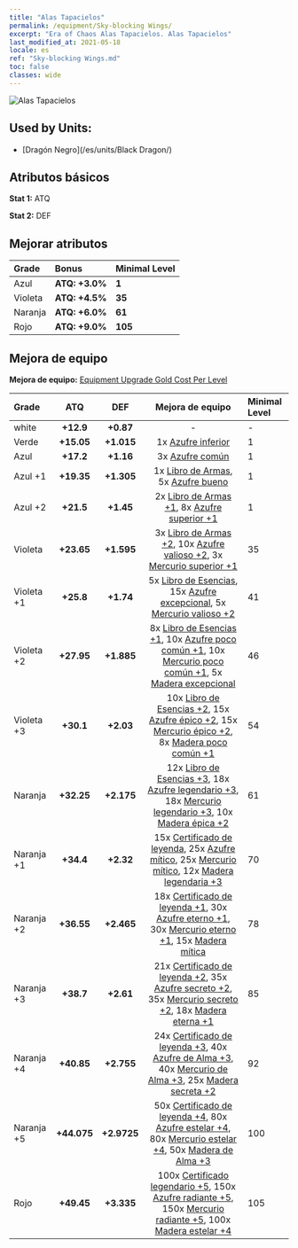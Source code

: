 ```yaml
---
title: "Alas Tapacielos"
permalink: /equipment/Sky-blocking Wings/
excerpt: "Era of Chaos Alas Tapacielos. Alas Tapacielos"
last_modified_at: 2021-05-18
locale: es
ref: "Sky-blocking Wings.md"
toc: false
classes: wide
---
```


  ![Alas Tapacielos](/images/e/e_7073.png)

## Used by Units:

* [Dragón Negro](/es/units/Black Dragon/) 


## Atributos básicos
 **Stat 1:** ATQ

 **Stat 2:** DEF

## Mejorar atributos

  |     Grade    |   Bonus | Minimal Level | 
  |:-------------|:--------|:--------------| 
  | Azul | **ATQ: +3.0%** | **1** | 
  | Violeta | **ATQ: +4.5%** | **35** | 
  | Naranja | **ATQ: +6.0%** | **61** | 
  | Rojo | **ATQ: +9.0%** | **105** | 


## Mejora de equipo
 **Mejora de equipo:** [Equipment Upgrade Gold Cost Per Level](/equipment/EquipmentUpgradeCostPerLevel/) 

  |          Grade      | ATQ | DEF | Mejora de equipo | Minimal Level |
  |:--------------------|:---------:|:---------:|:----------------:|:--------------|
  | white | **+12.9** | **+0.87** | - | - |
  | Verde | **+15.05** | **+1.015** | 1x [Azufre inferior](/ItemsES/mat_3/) | 1 |
  | Azul | **+17.2** | **+1.16** | 3x [Azufre común](/ItemsES/mat_9/) | 1 |
  | Azul +1 | **+19.35** | **+1.305** | 1x [Libro de Armas](/ItemsES/mat_18/), 5x [Azufre bueno](/ItemsES/mat_15/) | 1 |
  | Azul +2 | **+21.5** | **+1.45** | 2x [Libro de Armas +1](/ItemsES/mat_25/), 8x [Azufre superior +1](/ItemsES/mat_22/) | 1 |
  | Violeta | **+23.65** | **+1.595** | 3x [Libro de Armas +2](/ItemsES/mat_32/), 10x [Azufre valioso +2](/ItemsES/mat_29/), 3x [Mercurio superior +1](/ItemsES/mat_21/) | 35 |
  | Violeta +1 | **+25.8** | **+1.74** | 5x [Libro de Esencias](/ItemsES/mat_39/), 15x [Azufre excepcional](/ItemsES/mat_36/), 5x [Mercurio valioso +2](/ItemsES/mat_28/) | 41 |
  | Violeta +2 | **+27.95** | **+1.885** | 8x [Libro de Esencias +1](/ItemsES/mat_46/), 10x [Azufre poco común +1](/ItemsES/mat_43/), 10x [Mercurio poco común +1](/ItemsES/mat_42/), 5x [Madera excepcional](/ItemsES/mat_34/) | 46 |
  | Violeta +3 | **+30.1** | **+2.03** | 10x [Libro de Esencias +2](/ItemsES/mat_53/), 15x [Azufre épico +2](/ItemsES/mat_50/), 15x [Mercurio épico +2](/ItemsES/mat_49/), 8x [Madera poco común +1](/ItemsES/mat_41/) | 54 |
  | Naranja | **+32.25** | **+2.175** | 12x [Libro de Esencias +3](/ItemsES/mat_60/), 18x [Azufre legendario +3](/ItemsES/mat_57/), 18x [Mercurio legendario +3](/ItemsES/mat_56/), 10x [Madera épica +2](/ItemsES/mat_48/) | 61 |
  | Naranja +1 | **+34.4** | **+2.32** | 15x [Certificado de leyenda](/ItemsES/mat_67/), 25x [Azufre mítico](/ItemsES/mat_64/), 25x [Mercurio mítico](/ItemsES/mat_63/), 12x [Madera legendaria +3](/ItemsES/mat_55/) | 70 |
  | Naranja +2 | **+36.55** | **+2.465** | 18x [Certificado de leyenda +1](/ItemsES/mat_74/), 30x [Azufre eterno +1](/ItemsES/mat_71/), 30x [Mercurio eterno +1](/ItemsES/mat_70/), 15x [Madera mítica](/ItemsES/mat_62/) | 78 |
  | Naranja +3 | **+38.7** | **+2.61** | 21x [Certificado de leyenda +2](/ItemsES/mat_81/), 35x [Azufre secreto +2](/ItemsES/mat_78/), 35x [Mercurio secreto +2](/ItemsES/mat_77/), 18x [Madera eterna +1](/ItemsES/mat_69/) | 85 |
  | Naranja +4 | **+40.85** | **+2.755** | 24x [Certificado de leyenda +3](/ItemsES/mat_88/), 40x [Azufre de Alma +3](/ItemsES/mat_85/), 40x [Mercurio de Alma +3](/ItemsES/mat_84/), 25x [Madera secreta +2](/ItemsES/mat_76/) | 92 |
  | Naranja +5 | **+44.075** | **+2.9725** | 50x [Certificado de leyenda +4](/ItemsES/mat_95/), 80x [Azufre estelar +4](/ItemsES/mat_92/), 80x [Mercurio estelar +4](/ItemsES/mat_91/), 50x [Madera de Alma +3](/ItemsES/mat_83/) | 100 |
  | Rojo | **+49.45** | **+3.335** | 100x [Certificado legendario +5](/ItemsES/mat_102/), 150x [Azufre radiante +5](/ItemsES/mat_99/), 150x [Mercurio radiante +5](/ItemsES/mat_98/), 100x [Madera estelar +4](/ItemsES/mat_90/) | 105 |

